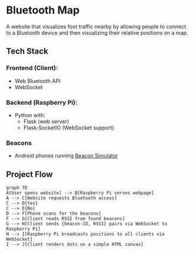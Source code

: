 # Bluetooth Map
A website that visualizes foot traffic nearby by allowing people to connect to a Bluetooth device and then visualizing their relative positions on a map.

## Tech Stack
### Frontend (Client):
- Web Bluetooth API
- WebSocket

### Backend (Raspberry Pi):
- Python with:
	- Flask (web server)
	- Flask-SocketIO (WebSocket support)

### Beacons
- Android phones running [Beacon Simulator](https://apkpure.com/beacon-simulator/net.alea.beaconsimulator#google_vignette)


## Project Flow
```mermaid
graph TD
A[User opens website] --> B[Raspberry Pi serves webpage]
A --> C[Website requests Bluetooth access]
C --> D{Yes}
C --> E{No}
D --> F[Phone scans for the beacons]
F --> G[Client reads RSSI from found beacons]
G --> H[Client sends {beacon-ID, RSSI} pairs via WebSocket to Raspberry Pi]
H --> I[Raspberry Pi broadcasts positions to all clients via WebSocket]
I --> J[Client renders dots on a simple HTML canvas]
```
